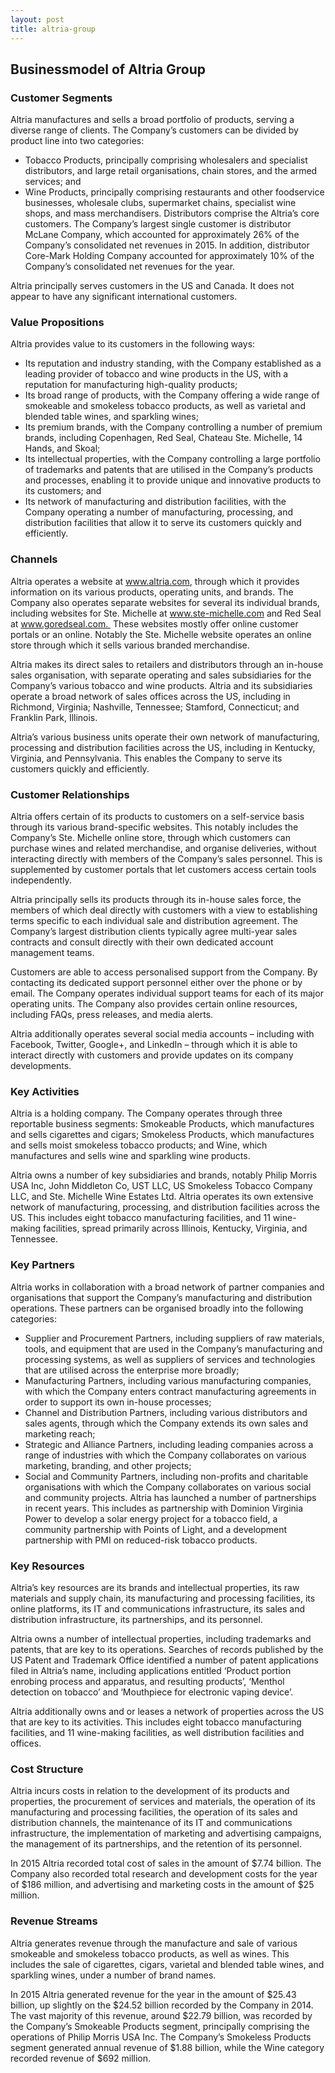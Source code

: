 ```yaml
---
layout: post
title: altria-group
---
```


Businessmodel of Altria Group
------------------------------

### Customer Segments

Altria manufactures and sells a broad portfolio of products, serving a diverse range of clients. The Company’s customers can be divided by product line into two categories:

 * Tobacco Products, principally comprising wholesalers and specialist distributors, and large retail organisations, chain stores, and the armed services; and
* Wine Products, principally comprising restaurants and other foodservice businesses, wholesale clubs, supermarket chains, specialist wine shops, and mass merchandisers.
 Distributors comprise the Altria’s core customers. The Company’s largest single customer is distributor McLane Company, which accounted for approximately 26% of the Company’s consolidated net revenues in 2015. In addition, distributor Core-Mark Holding Company accounted for approximately 10% of the Company’s consolidated net revenues for the year.

Altria principally serves customers in the US and Canada. It does not appear to have any significant international customers.

### Value Propositions

Altria provides value to its customers in the following ways:

 * Its reputation and industry standing, with the Company established as a leading provider of tobacco and wine products in the US, with a reputation for manufacturing high-quality products;
* Its broad range of products, with the Company offering a wide range of smokeable and smokeless tobacco products, as well as varietal and blended table wines, and sparkling wines;
* Its premium brands, with the Company controlling a number of premium brands, including Copenhagen, Red Seal, Chateau Ste. Michelle, 14 Hands, and Skoal;
* Its intellectual properties, with the Company controlling a large portfolio of trademarks and patents that are utilised in the Company’s products and processes, enabling it to provide unique and innovative products to its customers; and
* Its network of manufacturing and distribution facilities, with the Company operating a number of manufacturing, processing, and distribution facilities that allow it to serve its customers quickly and efficiently.
 ### Channels

Altria operates a website at www.altria.com, through which it provides information on its various products, operating units, and brands. The Company also operates separate websites for several its individual brands, including websites for Ste. Michelle at www.ste-michelle.com and Red Seal at www.goredseal.com.  These websites mostly offer online customer portals or an online. Notably the Ste. Michelle website operates an online store through which it sells various branded merchandise.

Altria makes its direct sales to retailers and distributors through an in-house sales organisation, with separate operating and sales subsidiaries for the Company’s various tobacco and wine products. Altria and its subsidiaries operate a broad network of sales offices across the US, including in Richmond, Virginia; Nashville, Tennessee; Stamford, Connecticut; and Franklin Park, Illinois.

Altria’s various business units operate their own network of manufacturing, processing and distribution facilities across the US, including in Kentucky, Virginia, and Pennsylvania. This enables the Company to serve its customers quickly and efficiently.

### Customer Relationships

Altria offers certain of its products to customers on a self-service basis through its various brand-specific websites. This notably includes the Company’s Ste. Michelle online store, through which customers can purchase wines and related merchandise, and organise deliveries, without interacting directly with members of the Company’s sales personnel. This is supplemented by customer portals that let customers access certain tools independently.

Altria principally sells its products through its in-house sales force, the members of which deal directly with customers with a view to establishing terms specific to each individual sale and distribution agreement. The Company’s largest distribution clients typically agree multi-year sales contracts and consult directly with their own dedicated account management teams.

Customers are able to access personalised support from the Company. By contacting its dedicated support personnel either over the phone or by email. The Company operates individual support teams for each of its major operating units. The Company also provides certain online resources, including FAQs, press releases, and media alerts.

Altria additionally operates several social media accounts – including with Facebook, Twitter, Google+, and LinkedIn – through which it is able to interact directly with customers and provide updates on its company developments.

### Key Activities

Altria is a holding company. The Company operates through three reportable business segments: Smokeable Products, which manufactures and sells cigarettes and cigars; Smokeless Products, which manufactures and sells moist smokeless tobacco products; and Wine, which manufactures and sells wine and sparkling wine products.

Altria owns a number of key subsidiaries and brands, notably Philip Morris USA Inc, John Middleton Co, UST LLC, US Smokeless Tobacco Company LLC, and Ste. Michelle Wine Estates Ltd. Altria operates its own extensive network of manufacturing, processing, and distribution facilities across the US. This includes eight tobacco manufacturing facilities, and 11 wine-making facilities, spread primarily across Illinois, Kentucky, Virginia, and Tennessee.

### Key Partners

Altria works in collaboration with a broad network of partner companies and organisations that support the Company’s manufacturing and distribution operations. These partners can be organised broadly into the following categories:

 * Supplier and Procurement Partners, including suppliers of raw materials, tools, and equipment that are used in the Company’s manufacturing and processing systems, as well as suppliers of services and technologies that are utilised across the enterprise more broadly;
* Manufacturing Partners, including various manufacturing companies, with which the Company enters contract manufacturing agreements in order to support its own in-house processes;
* Channel and Distribution Partners, including various distributors and sales agents, through which the Company extends its own sales and marketing reach;
* Strategic and Alliance Partners, including leading companies across a range of industries with which the Company collaborates on various marketing, branding, and other projects;
* Social and Community Partners, including non-profits and charitable organisations with which the Company collaborates on various social and community projects.
 Altria has launched a number of partnerships in recent years. This includes as partnership with Dominion Virginia Power to develop a solar energy project for a tobacco field, a community partnership with Points of Light, and a development partnership with PMI on reduced-risk tobacco products.

### Key Resources

Altria’s key resources are its brands and intellectual properties, its raw materials and supply chain, its manufacturing and processing facilities, its online platforms, its IT and communications infrastructure, its sales and distribution infrastructure, its partnerships, and its personnel.

Altria owns a number of intellectual properties, including trademarks and patents, that are key to its operations. Searches of records published by the US Patent and Trademark Office identified a number of patent applications filed in Altria’s name, including applications entitled ‘Product portion enrobing process and apparatus, and resulting products’, ‘Menthol detection on tobacco’ and ‘Mouthpiece for electronic vaping device’.

Altria additionally owns and or leases a network of properties across the US that are key to its activities. This includes eight tobacco manufacturing facilities, and 11 wine-making facilities, as well distribution facilities and offices.

### Cost Structure

Altria incurs costs in relation to the development of its products and properties, the procurement of services and materials, the operation of its manufacturing and processing facilities, the operation of its sales and distribution channels, the maintenance of its IT and communications infrastructure, the implementation of marketing and advertising campaigns, the management of its partnerships, and the retention of its personnel.

In 2015 Altria recorded total cost of sales in the amount of $7.74 billion. The Company also recorded total research and development costs for the year of $186 million, and advertising and marketing costs in the amount of $25 million.

### Revenue Streams

Altria generates revenue through the manufacture and sale of various smokeable and smokeless tobacco products, as well as wines. This includes the sale of cigarettes, cigars, varietal and blended table wines, and sparkling wines, under a number of brand names.

In 2015 Altria generated revenue for the year in the amount of $25.43 billion, up slightly on the $24.52 billion recorded by the Company in 2014. The vast majority of this revenue, around $22.79 billion, was recorded by the Company’s Smokeable Products segment, principally comprising the operations of Philip Morris USA Inc. The Company’s Smokeless Products segment generated annual revenue of $1.88 billion, while the Wine category recorded revenue of $692 million.
